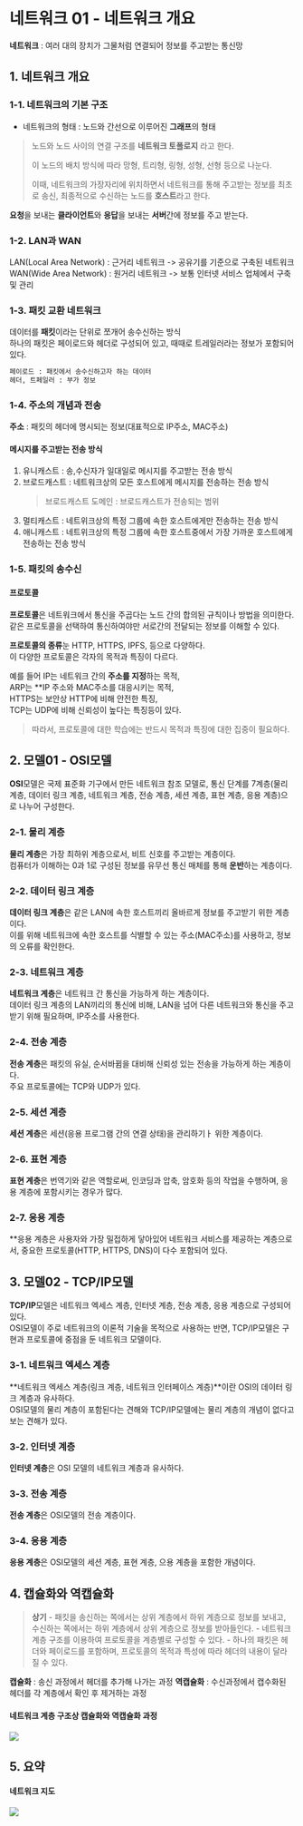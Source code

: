 # 네트워크 01 - 네트워크 개요

**네트워크** : 여러 대의 장치가 그물처럼 연결되어 정보를 주고받는 통신망

## 1. 네트워크 개요

### 1-1. 네트워크의 기본 구조

- 네트워크의 형태 : 노드와 간선으로 이루어진 **그래프**의 형태  
> 노드와 노드 사이의 연결 구조를 **네트워크 토폴로지** 라고 한다.
>
> 이 노드의 배치 방식에 따라 망형, 트리형, 링형, 성형, 선형 등으로 나눈다.
>
> 이때, 네트워크의 가장자리에 위치하면서 네트워크를 통해 주고받는 정보를 최초로 송신, 최종적으로 수신하는 노드를 **호스트**라고 한다.

**요청**을 보내는 **클라이언트**와 **응답**을 보내는 **서버**간에 정보를 주고 받는다.

### 1-2. LAN과 WAN
LAN(Local Area Network) : 근거리 네트워크 -> 공유기를 기준으로 구축된 네트워크
WAN(Wide Area Network) : 원거리 네트워크 -> 보통 인터넷 서비스 업체에서 구축 및 관리

### 1-3. 패킷 교환 네트워크
데이터를 **패킷**이라는 단위로 쪼개어 송수신하는 방식  
하나의 패킷은 페이로드와 헤더로 구성되어 있고, 때때로 트레일러라는 정보가 포함되어 있다.

```Markdown
페이로드 : 패킷에서 송수신하고자 하는 데이터  
헤더, 트페일러 : 부가 정보
```

### 1-4. 주소의 개념과 전송

**주소** : 패킷의 헤더에 명시되는 정보(대표적으로 IP주소, MAC주소)  

#### 메시지를 주고받는 전송 방식
1. 유니캐스트 : 송,수신자가 일대일로 메시지를 주고받는 전송 방식  
2. 브로드캐스트 : 네트워크상의 모든 호스트에게 메시지를 전송하는 전송 방식
    > 브로드캐스트 도메인 : 브로드캐스트가 전송되는 범위
3. 멀티캐스트 : 네트위크상의 특정 그룹에 속한 호스트에게만 전송하는 전송 방식
4. 애니캐스트 : 네트위크상의 특정 그룹에 속한 호스트중에서 가장 가까운 호스트에게 전송하는 전송 방식

### 1-5. 패킷의 송수신

#### 프로토콜

**프로토콜**은 네트워크에서 통신을 주곱다는 노드 간의 합의된 규칙이나 방법을 의미한다.  
같은 프로토콜을 선택하여 통신하여야만 서로간의 전달되는 정보를 이해할 수 있다.  

**프로토콜의 종류**눈 HTTP, HTTPS, IPFS, 등으로 다양하다.  
이 다양한 프로토콜은 각자의 목적과 특징이 다르다.  

예를 들어 IP는 네트워크 간의 **주소를 지정**하는 목적,  
ARP는 **IP 주소와 MAC주소를 대응시키는 목적,  
HTTPS는 보안상 HTTP에 비해 안전한 특징,  
TCP는 UDP에 비해 신뢰성이 높다는 특징등이 있다.  

> 따라서, 프로토콜에 대한 학습에는 반드시 목적과 특징에 대한 집중이 필요하다.


## 2. 모델01 - OSI모델

**OSI**모델은 국제 표준화 기구에서 만든 네트워크 참조 모델로, 통신 단계를 7계층(물리 계층, 데이터 링크 계층, 네트워크 계층, 전송 계층, 세션 계층, 표현 계층, 응용 계층)으로 나누어 구성한다.  

### 2-1. 물리 계층

**물리 계층**은 가장 최하위 계층으로서, 비트 신호를 주고받는 계층이다.  
컴퓨터가 이해하는 0과 1로 구성된 정보를 유무선 통신 매체를 통해 **운반**하는 계층이다.

### 2-2. 데이터 링크 계층
**데이터 링크 계층**은 같은 LAN에 속한 호스트끼리 올바르게 정보를 주고받기 위한 계층이다.  
이를 위해 네트워크에 속한 호스트를 식별할 수 있는 주소(MAC주소)를 사용하고, 정보의 오류를 확인한다.  

### 2-3. 네트워크 계층
**네트워크 계층**은 네트워크 간 통신을 가능하게 하는 계층이다.  
데이터 링크 계층의 LAN끼리의 통신에 비해, LAN을 넘어 다른 네트워크와 통신을 주고받기 위해 필요하며, IP주소를 사용한다.

### 2-4. 전송 계층
**전송 계층**은 패킷의 유실, 순서바뀜을 대비해 신뢰성 있는 전송을 가능하게 하는 계층이다.  
주요 프로토콜에는 TCP와 UDP가 있다.

### 2-5. 세션 계층
**세션 계층**은 세션(응용 프로그램 간의 연결 상태)을 관리하기ㅏ 위한 계층이다.

### 2-6. 표현 계층
**표현 계층**은 번역기와 같은 역할로써, 인코딩과 압축, 암호화 등의 작업을 수행하며, 응용 계층에 포함시키는 경우가 많다.

### 2-7. 응용 계층
**응용 계층은 사용자와 가장 밀접하게 닿아있어 네트워크 서비스를 제공하는 계층으로서, 중요한 프로토콜(HTTP, HTTPS, DNS)이 다수 포함되어 있다.

## 3. 모델02 - TCP/IP모델

**TCP/IP**모델은 네트워크 엑세스 계층, 인터넷 계층, 전송 계층, 응용 계층으로 구성되어 있다.  
OSI모델이 주로 네트워크의 이론적 기술을 목적으로 사용하는 반면, TCP/IP모델은 구현과 프로토콜에 중점을 둔 네트워크 모델이다.

### 3-1. 네트워크 엑세스 계층
**네트워크 엑세스 계층(링크 계층, 네트워크 인터페이스 계층)**이란 OSI의 데이터 링크 계층과 유사하다.  
OSI모델의 물리 계층이 포함된다는 견해와 TCP/IP모델에는 물리 계층의 개념이 없다고 보는 견해가 있다.

### 3-2. 인터넷 계층
**인터넷 계층**은 OSI 모델의 네트워크 계층과 유사하다.

### 3-3. 전송 계층
**전송 계층**은 OSI모델의 전송 계층이다.

### 3-4. 응용 계층
**응용 계층**은 OSI모델의 세션 계층, 표현 계층, 으용 계층을 포함한 개념이다.

## 4. 캡슐화와 역캡슐화

> **상기**
    - 패킷을 송신하는 쪽에서는 상위 계층에서 하위 계층으로 정보를 보내고, 수신하는 쪽에서는 하위 계층에서 상위 계층으로 정보를 받아들인다.
    - 네트워크 계층 구조를 이용하여 프로토콜을 계층별로 구성할 수 있다.
    - 하나의 패킷은 헤더와 페이로드를 포함하며, 프로토콜의 목적과 특성에 따라 헤더의 내용이 달라질 수 있다.

**캡슐화** : 송신 과정에서 헤더를 추가해 나가는 과정
**역캡슐화** : 수신과정에서 캡수화된 헤더를 각 계층에서 확인 후 제거하는 과정

#### 네트워크 계층 구조상 캡슐화와 역캡슐화 과정
<img src='./imgs/network01-01.png' />


## 5. 요약
#### 네트워크 지도
<img src='./imgs/network01-02.png' />